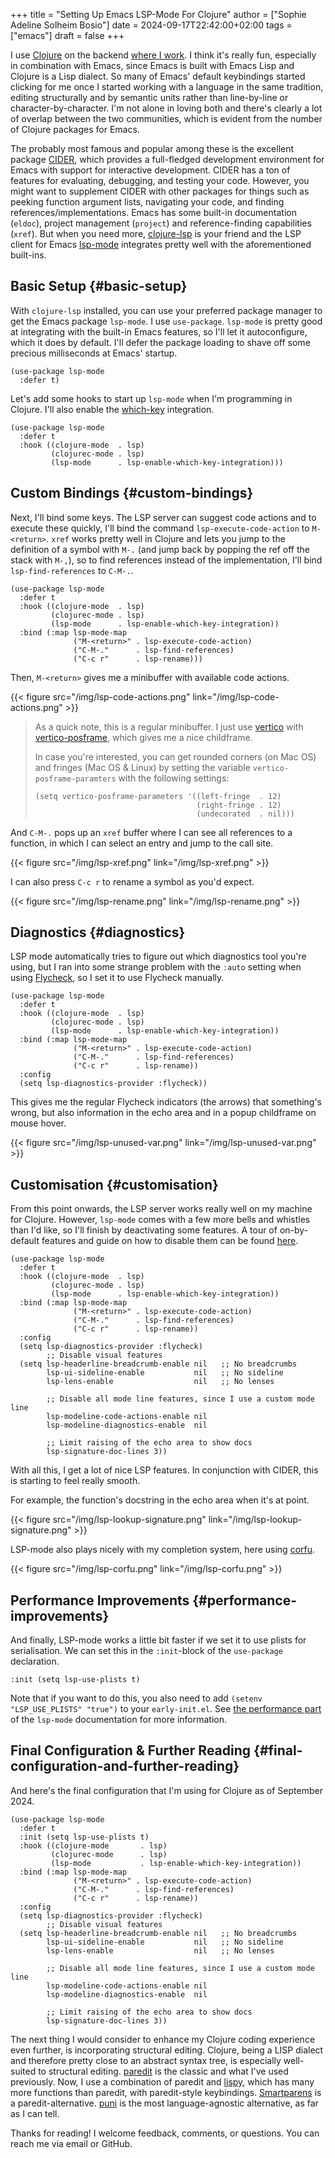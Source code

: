 +++
title = "Setting Up Emacs LSP-Mode For Clojure"
author = ["Sophie Adeline Solheim Bosio"]
date = 2024-09-17T22:42:00+02:00
tags = ["emacs"]
draft = false
+++

I use [Clojure](https://clojure.org/) on the backend [where I work](https://www.ardoq.com/). I think it's really fun, especially in combination with Emacs, since Emacs is built with Emacs Lisp and Clojure is a Lisp dialect. So many of Emacs' default keybindings started clicking for me once I started working with a language in the same tradition, editing structurally and by semantic units rather than line-by-line or character-by-character. I'm not alone in loving both and there's clearly a lot of overlap between the two communities, which is evident from the number of Clojure packages for Emacs.

The probably most famous and popular among these is the excellent package [CIDER](https://cider.mx/), which provides a full-fledged development environment for Emacs with support for interactive development. CIDER has a ton of features for evaluating, debugging, and testing your code. However, you might want to supplement CIDER with other packages for things such as peeking function argument lists, navigating your code, and finding references/implementations. Emacs has some built-in documentation (`eldoc`), project management (`project`) and reference-finding capabilities (`xref`). But when you need more, [clojure-lsp](https://clojure-lsp.io/) is your friend and the LSP client for Emacs [lsp-mode](https://emacs-lsp.github.io/lsp-mode/) integrates pretty well with the aforementioned built-ins.


## Basic Setup {#basic-setup}

With `clojure-lsp` installed, you can use your preferred package manager to get the Emacs package `lsp-mode`. I use `use-package`. `lsp-mode` is pretty good at integrating with the built-in Emacs features, so I'll let it autoconfigure, which it does by default. I'll defer the package loading to shave off some precious milliseconds at Emacs' startup.

```emacs-lisp
(use-package lsp-mode
  :defer t)
```

Let's add some hooks to start up `lsp-mode` when I'm programming in Clojure. I'll also enable the [which-key](https://github.com/justbur/emacs-which-key) integration.

```emacs-lisp
(use-package lsp-mode
  :defer t
  :hook ((clojure-mode  . lsp)
         (clojurec-mode . lsp)
         (lsp-mode      . lsp-enable-which-key-integration)))
```


## Custom Bindings {#custom-bindings}

Next, I'll bind some keys. The LSP server can suggest code actions and to execute these quickly, I'll bind the command `lsp-execute-code-action` to `M-<return>`. `xref` works pretty well in Clojure and lets you jump to the definition of a symbol with `M-.` (and jump back by popping the ref off the stack with `M-,`), so to find references instead of the implementation, I'll bind `lsp-find-references` to `C-M-.`.

```emacs-lisp
(use-package lsp-mode
  :defer t
  :hook ((clojure-mode  . lsp)
         (clojurec-mode . lsp)
         (lsp-mode      . lsp-enable-which-key-integration))
  :bind (:map lsp-mode-map
              ("M-<return>" . lsp-execute-code-action)
              ("C-M-."      . lsp-find-references)
              ("C-c r"      . lsp-rename)))
```

Then, `M-<return>` gives me a minibuffer with available code actions.

{{< figure src="/img/lsp-code-actions.png" link="/img/lsp-code-actions.png" >}}

> As a quick note, this is a regular minibuffer. I just use [vertico](https://github.com/minad/vertico) with [vertico-posframe](https://github.com/tumashu/vertico-posframe), which gives me a nice childframe.
>
> In case you're interested, you can get rounded corners (on Mac OS) and fringes (Mac OS &amp; Linux) by setting the variable `vertico-posframe-paramters` with the following settings:
>
> ```emacs-lisp
> (setq vertico-posframe-parameters '((left-fringe  . 12)
>                                     (right-fringe . 12)
>                                     (undecorated  . nil)))
> ```

And `C-M-.` pops up an `xref` buffer where I can see all references to a function, in which I can select an entry and jump to the call site.

{{< figure src="/img/lsp-xref.png" link="/img/lsp-xref.png" >}}

I can also press `C-c r` to rename a symbol as you'd expect.

{{< figure src="/img/lsp-rename.png" link="/img/lsp-rename.png" >}}


## Diagnostics {#diagnostics}

LSP mode automatically tries to figure out which diagnostics tool you're using, but I ran into some strange problem with the `:auto` setting when using [Flycheck](https://www.flycheck.org/en/latest/), so I set it to use Flycheck manually.

````emacs-lisp
(use-package lsp-mode
  :defer t
  :hook ((clojure-mode  . lsp)
         (clojurec-mode . lsp)
         (lsp-mode      . lsp-enable-which-key-integration))
  :bind (:map lsp-mode-map
              ("M-<return>" . lsp-execute-code-action)
              ("C-M-."      . lsp-find-references)
              ("C-c r"      . lsp-rename))
  :config
  (setq lsp-diagnostics-provider :flycheck))
````

This gives me the regular Flycheck indicators (the arrows) that something's wrong, but also information in the echo area and in a popup childframe on mouse hover.

{{< figure src="/img/lsp-unused-var.png" link="/img/lsp-unused-var.png" >}}


## Customisation {#customisation}

From this point onwards, the LSP server works really well on my machine for Clojure. However, `lsp-mode` comes with a few more bells and whistles than I'd like, so I'll finish by deactivating some features. A tour of on-by-default features and guide on how to disable them can be found [here](https://emacs-lsp.github.io/lsp-mode/tutorials/how-to-turn-off/).

````emacs-lisp
(use-package lsp-mode
  :defer t
  :hook ((clojure-mode  . lsp)
         (clojurec-mode . lsp)
         (lsp-mode      . lsp-enable-which-key-integration))
  :bind (:map lsp-mode-map
              ("M-<return>" . lsp-execute-code-action)
              ("C-M-."      . lsp-find-references)
              ("C-c r"      . lsp-rename))
  :config
  (setq lsp-diagnostics-provider :flycheck)
        ;; Disable visual features
  (setq lsp-headerline-breadcrumb-enable nil   ;; No breadcrumbs
        lsp-ui-sideline-enable           nil   ;; No sideline
        lsp-lens-enable                  nil   ;; No lenses

        ;; Disable all mode line features, since I use a custom mode line
        lsp-modeline-code-actions-enable nil
        lsp-modeline-diagnostics-enable  nil

        ;; Limit raising of the echo area to show docs
        lsp-signature-doc-lines 3))
````

With all this, I get a lot of nice LSP features. In conjunction with CIDER, this is starting to feel really smooth.

For example, the function's docstring in the echo area when it's at point.

{{< figure src="/img/lsp-lookup-signature.png" link="/img/lsp-lookup-signature.png" >}}

LSP-mode also plays nicely with my completion system, here using [corfu](https://github.com/minad/corfu).

{{< figure src="/img/lsp-corfu.png" link="/img/lsp-corfu.png" >}}


## Performance Improvements {#performance-improvements}

And finally, LSP-mode works a little bit faster if we set it to use plists for serialisation. We can set this in the `:init`-block of the `use-package` declaration.

````emacs-lisp
:init (setq lsp-use-plists t)
````

Note that if you want to do this, you also need to add `(setenv "LSP_USE_PLISTS" "true")` to your `early-init.el`. See [the performance part](https://emacs-lsp.github.io/lsp-mode/page/performance/) of the `lsp-mode` documentation for more information.


## Final Configuration &amp; Further Reading {#final-configuration-and-further-reading}

And here's the final configuration that I'm using for Clojure as of September 2024.

````emacs-lisp
(use-package lsp-mode
  :defer t
  :init (setq lsp-use-plists t)
  :hook ((clojure-mode       . lsp)
         (clojurec-mode      . lsp)
         (lsp-mode           . lsp-enable-which-key-integration))
  :bind (:map lsp-mode-map
              ("M-<return>" . lsp-execute-code-action)
              ("C-M-."      . lsp-find-references)
              ("C-c r"      . lsp-rename))
  :config
  (setq lsp-diagnostics-provider :flycheck)
        ;; Disable visual features
  (setq lsp-headerline-breadcrumb-enable nil   ;; No breadcrumbs
        lsp-ui-sideline-enable           nil   ;; No sideline
        lsp-lens-enable                  nil   ;; No lenses

        ;; Disable all mode line features, since I use a custom mode line
        lsp-modeline-code-actions-enable nil
        lsp-modeline-diagnostics-enable  nil

        ;; Limit raising of the echo area to show docs
        lsp-signature-doc-lines 3))
````

The next thing I would consider to enhance my Clojure coding experience even further, is incorporating structural editing. Clojure, being a LISP dialect and therefore pretty close to an abstract syntax tree, is especially well-suited to structural editing. [paredit](https://paredit.org/) is the classic and what I've used previously. Now, I use a combination of paredit and [lispy](https://github.com/abo-abo/lispy), which has many more functions than paredit, with paredit-style keybindings. [Smartparens](https://github.com/Fuco1/smartparens) is a paredit-alternative. [puni](https://github.com/AmaiKinono/puni) is the most language-agnostic alternative, as far as I can tell.

Thanks for reading! I welcome feedback, comments, or questions. You can reach me via email or GitHub.
